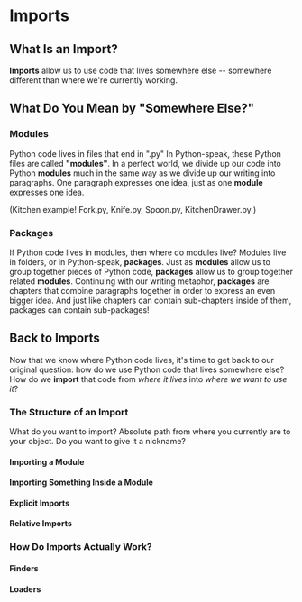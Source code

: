 # Imports

## What Is an Import?
**Imports** allow us to use code that lives somewhere else -- somewhere different than where we're currently working. 

## What Do You Mean by "Somewhere Else?"

### Modules
Python code lives in files that end in ".py"
In Python-speak, these Python files are called **"modules"**.
In a perfect world, we divide up our code into Python **modules** much in the same way as we divide up our writing into paragraphs. One paragraph expresses one idea, just as one **module** expresses one idea.

(Kitchen example! Fork.py, Knife.py, Spoon.py, KitchenDrawer.py )

### Packages
If Python code lives in modules, then where do modules live? 
Modules live in folders, or in Python-speak, **packages**.
Just as **modules** allow us to group together pieces of Python code, **packages** allow us to group together related **modules**. Continuing with our writing metaphor, **packages** are chapters that combine paragraphs together in order to express an even bigger idea.
And just like chapters can contain sub-chapters inside of them, packages can contain sub-packages! 

## Back to Imports
Now that we know where Python code lives, it's time to get back to our original question: how do we use Python code that lives somewhere else? How do we **import** that code from *where it lives* into *where we want to use it*?

### The Structure of an Import
What do you want to import?
	Absolute path from where you currently are to your object.
Do you want to give it a nickname?

#### Importing a Module

#### Importing Something Inside a Module

#### Explicit Imports

#### Relative Imports

### How Do Imports Actually Work?

#### Finders

#### Loaders

<!--stackedit_data:
eyJoaXN0b3J5IjpbMTg5ODE5MDAyOSwtMTQ1NzAyNDM3NSwtMT
A4NzE4NjcwOCw2ODA4NjA2NjcsLTE2NjI2NzQwNzEsMTgxMTk3
Mjk1MCw0NzM2MjExNDNdfQ==
-->
